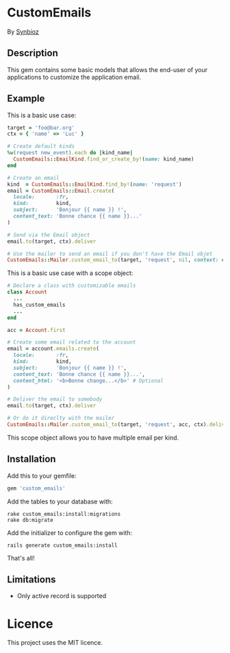 # CustomEmails

By [Synbioz](http://www.synbioz.com/)

## Description

This gem contains some basic models that allows the end-user of your applications to customize the application email.

## Example

This is a basic use case:

```ruby
target = 'foo@bar.org'
ctx = { 'name' => 'Luc' }

# Create default kinds
%w(request new_event).each do |kind_name|
  CustomEmails::EmailKind.find_or_create_by!(name: kind_name)
end

# Create an email
kind  = CustomEmails::EmailKind.find_by!(name: 'request')
email = CustomEmails::Email.create(
  locale:       :fr,
  kind:         kind,
  subject:      'Bonjour {{ name }} !',
  content_text: 'Bonne chance {{ name }}...'
)

# Send via the Email object
email.to(target, ctx).deliver

# Use the mailer to send an email if you don't have the Email objet
CustomEmails::Mailer.custom_email_to(target, 'request', nil, context: ctx).deliver
```

This is a basic use case with a scope object:

```ruby
# Declare a class with customizable emails
class Account
  ...
  has_custom_emails
  ...
end

acc = Account.first

# Create some email related to the account
email = account.emails.create(
  locale:       :fr,
  kind:         kind,
  subject:      'Bonjour {{ name }} !',
  content_text: 'Bonne chance {{ name }}...',
  content_html: '<b>Bonne change...</b>' # Optional
)

# Deliver the email to somebody
email.to(target, ctx).deliver

# Or do it direclty with the mailer
CustomEmails::Mailer.custom_email_to(target, 'request', acc, ctx).deliver
```

This scope object allows you to have multiple email per kind.

## Installation

Add this to your gemfile:

```ruby
gem 'custom_emails'
```

Add the tables to your database with:

```console
rake custom_emails:install:migrations
rake db:migrate
```

Add the initializer to configure the gem with:

```console
rails generate custom_emails:install
```

That's all!

## Limitations

- Only active record is supported

# Licence

This project uses the MIT licence.
